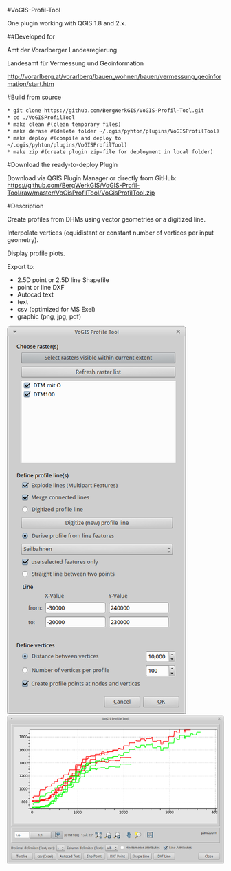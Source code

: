 #VoGIS-Profil-Tool

One plugin working with QGIS 1.8 and 2.x.

##Developed for

Amt der Vorarlberger Landesregierung

Landesamt für Vermessung und Geoinformation

http://vorarlberg.at/vorarlberg/bauen_wohnen/bauen/vermessung_geoinformation/start.htm


#Build from source

```
* git clone https://github.com/BergWerkGIS/VoGIS-Profil-Tool.git
* cd ./VoGISProfilTool
* make clean #(clean temporary files)
* make derase #(delete folder ~/.qgis/pyhton/plugins/VoGISProfilTool)
* make deploy #(compile and deploy to ~/.qgis/pyhton/plugins/VoGISProfilTool)
* make zip #(create plugin zip-file for deployment in local folder)
```

#Download the ready-to-deploy PlugIn

Download via QGIS Plugin Manager or directly from GitHub:
https://github.com/BergWerkGIS/VoGIS-Profil-Tool/raw/master/VoGisProfilTool/VoGisProfilTool.zip

#Description

Create profiles from DHMs using vector geometries or a digitized line.

Interpolate vertices (equidistant or constant number of vertices per input geometry).

Display profile plots.

Export to:
* 2.5D point or 2.5D line Shapefile
* point or line DXF
* Autocad text
* text
* csv (optimized for MS Exel)
* graphic (png, jpg, pdf)

![Alt text](/screenshots/maindialog.png)
![Alt text](/screenshots/plotdialog.png)